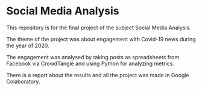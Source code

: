 # Social Media Analysis
This repository is for the final project of the subject Social Media Analysis.

The theme of the project was about engagement with Covid-19 news during the year of 2020.

The engagement was analysed by taking posts as spreadsheets from Facebook via CrowdTangle and using Python for analyzing metrics.

There is a report about the results and all the project was made in Google Colaboratory.
